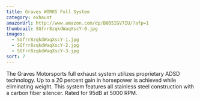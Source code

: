 ```yaml
---
title: Graves WORKS Full System
category: exhaust
amazonUrl: http://www.amazon.com/dp/B005IGV7IU/?afp=1
thumbnail: SGfrr8zqkdWaqXscY-0.jpg
images:
  - SGfrr8zqkdWaqXscY-1.jpg
  - SGfrr8zqkdWaqXscY-2.jpg
  - SGfrr8zqkdWaqXscY-3.jpg
sort: 7
---
```


The Graves Motorsports full exhaust system utilizes proprietary ADSD technology. Up to a 20 percent gain in horsepower is achieved while eliminating weight. This system features all stainless steel construction with a carbon fiber silencer. Rated for 95dB at 5000 RPM.

